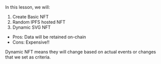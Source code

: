 In this lesson, we will:

1. Create Basic NFT
2. Random IPFS hosted NFT
3. Dynamic SVG NFT
- Pros: Data will be retained on-chain
- Cons: Expensive!!

Dynamic NFT means they will change based on actual events or changes that we set as criteria.